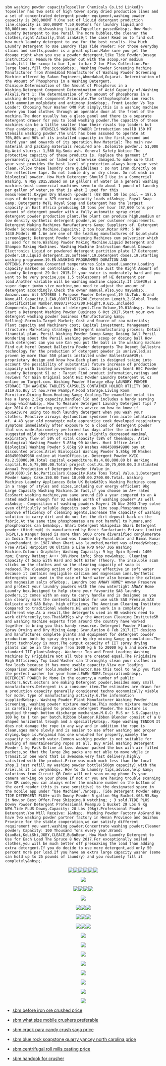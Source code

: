 
```
sbm washing powder capacityTopseller Chemicals Co.Ltd LinkedIn Topseller has two sets of high tower spray dried production lines and a set of concentrated detergent powder equipment,washing powder capacity is 200,000MT Y.One set of liquid detergent production line,capacity is 100,000MT Y,50,000tons for laundry liquid,and 50,000tons for dishwashing liquid.Topseller passed&nbsp;. How Much Laundry Detergent to Use Persil The more bubbles,the cleaner the clothes,right Actually,that isn&#39;t the case! Read on to find out how much laundry detergent to use for the best results. How Much Laundry Detergent To Use Laundry Tips Tide Powder: For those everyday stains and smells,powder is a great option.Make sure you get the dosage right when you use a powder detergent,like Tide Powder.Dosage instructions: Measure the powder out with the scoop.For medium loads,fill the scoop to bar 1,or to bar 2 for Plus Collection.For large loads,fill the scoop&nbsp;. Washing Powder Screening Machine Manufacturer from Ahmedabad Manufacturer of Washing Powder Screening Machine offered by Sakun Engineers,Ahmedabad,Gujarat. Determination of the Amount of Phosphorus in a Washing Detergent. Chimique.Determination of the Amount of Phosphorus in a Washing.Detergent Component Determination of Acid Capacity of.Washing Alkali.Part 1: The determination of the amount of phosphorus in a washing detergent component.Principle.The orthophosphate ion reacts with ammonium molybdate and antimony ion&nbsp;. Front Loader Vs Top Loader: Choosing Your Washer OMO Put simply,this is a washing machine where you load clothes through an openable door at the front of the machine.The door usually has a glass panel and there is a separate detergent drawer for you to load washing powder.The capacity of these machines can be a little smaller than their rivals top loaders but they can&nbsp;. UTENSILS WASHING POWDER Introduction smallB 150 MT Utensils washing powder.The unit has been assumed to operate at 70%,80% and 90% of its installed capacity in the first,second and third year and onwards of its operation.Raw Material: The main raw material and packing materials required are .Dolomite powder.: 51,000 Kg.Acid slurry.: 1,560 Kg.Soda ash. General Safety Notice The protective capacity of these products is. Replace the garment if permanently stained or faded or otherwise damaged.To make sure that your vest provides the best level of protection always keep your vest clean.Follow these laundry care guidelines : Do not iron directly on the reflective tape. Do not tumble dry or dry clean. Do not wash in biological powder. How Much Detergent Should I Use in a Commercial Washing. 8 May 2015.Based on 19 gallons of water in a general washing machine.(most commercial machines seem to do about 1 pound of laundry per gallon of water,so that is what I used for this measurement).Oxygen Dry Bleach (powder) (08 ODB) 50 lbs pail = 187.5 cups of detergent = 375 normal capacity loads of&nbsp;. Royal Soap &amp; Detergents MeTL Royal Soap and Detergent has the largest capacity in East Africa producing 10 tons per hour (87,600 tons per annum) of detergent powder with a fully automatic spray dried detergent powder production plant.The plant can produce high,medium or low density synthetic detergent powder,as per customer requirements. Detergent Making Machines Manufacturers &amp; Suppliers of. Detergent Powder Screening Machine.Capacity: 2 ton hour.Motor RPM: 5 HP 1440.Model: HB 1.We are one of the leading manufactures of &quot;auto screen&quot; Detergent Powder Screening Machines cum pulverizer which is used for more.Washing Powder Making Machine.Liquid Detergent and Shampoo Making Machines. Washing Machine Instruction Manual Daewoo Electronics Liquid or powdered detergent partition plate 17.Detergent powder.18.Liquid detergent.18.Softener.19.Detergent doses.19.Starting washing programme.19.EN.WASHING PROGRAMMES DURATION AND OPTIONS.Programme.Consented temperatures.Spin speed.Laundry.Loading capacity marked on control&nbsp;. How to Use Just the Right Amount of Laundry Detergent 29 Oct 2015.If your water is moderately hard and you want to be very precise,use 1.5 tablespoons of HE detergent per load.Another variable will be washing machine capacity.If it&#39;s a super duper jumbo size machine,you need to adjust the amount of detergent accordingly.Check the owner manual.Also,you may&nbsp;. Amazon.com: All 5729888 l Purpose Powder Detergent,19 lb.Tub. Brand Name,All.Capacity,1.EAN,0807174517200.Extension Length,2.Global Trade Identification Number,00807174517200.Height,9.625.Included Components,Includes a box of detergent.Item Volume,19.61&nbsp;. How to Start a Detergent Washing Powder Business 6 Oct 2017.Start your own detergent washing powder business {Manufacturing &amp; Selling}.Formula.Target Market; Cost and Source of raw materials; Plant capacity and Machinery cost; Capital investment; Management structure; Marketing strategy; Detergent manufacturing process; Detail financial plan. Persil Washing Powder Scoop &amp; Dosing Ball Persil Wondering about the Persil washing powder scoop or dosing ball How much detergent can you use Can you put the ball in the washing machine Find out here! Desmet Ballestra Powder detergents The Desmet Ballestra technology for the production of detergent powder is unrivalled,as proven by more than 550 plants installed under Ballestra&#39;s proprietary design and know how.Each plant is designed taking into account the possibility of substantial future increase of production capacity with limited investment cost. Gain Original Scent HEC Powder Laundry Detergent 91 oz : Target Find product information,ratings and reviews for Gain Original Scent HEC Powder Laundry Detergent 91 oz online on Target.com. Washing Powder Storage eBay LAUNDRY POWDER STORAGE TIN WASHING TABLETS CAPSULES CONTAINER HOLDER UTILITY BOX.£119.95.Buy it now.Free P&amp;P.Food Storage.Living Room Furniture.Dining Room.Heating &amp; Cooling.The enamelled metal tin has a large 2.5kg capacity,handled lid and includes a handy serving scoop which&nbsp;. How To Measure Detergent Laundry Detergent Tips 7 Apr 2014.Our cleaning expert offers advice on how to know if you&#39;re using too much laundry detergent when you wash your clothes. Reactive airways dysfunction syndrome from acute inhalation of. A 43 year old nonatopic male apprentice cook developed respiratory symptoms immediately after exposure to a cloud of detergent powder that was made.Spirometry performed two days after the incident suggested mild obstruction based on a slightly decreased maximal expiratory flow of 50% of vital capacity (58% of the&nbsp;. Ariel Biological Washing Powder 5.85kg 90 Washes. Hunt Office Ariel Biological Washing Powder 5.85kg 90 Washes 4084500949980 buy at discounted prices.Ariel Biological Washing Powder 5.85kg 90 Washes 4084500949980 online at HuntOffice.ie. Detergent Powder KVIC Rs.2,50000.00.Total capital expenditure.Rs.4,00,000.00 b) Working capital.Rs.6,75,000.00.Total project cost.Rs.10,75,000.00.3.Estimated Annual Production of Detergent Powder (Value in &#39;000).Sr.No.Particulars.Capacity.Rate Tons Total Value.1.Detergent Powder &amp; Cake.150.00 Tons 18,000.00.2700.00.Total. Washing Machines Laundry Appliances Beko UK Beko&#39;s Washing Machines come in a range of styles and sizes,including our energy efficient 9kg Large Capacity Washing Machine.In fact,if you choose an A++ rated EcoSmart washing machine,you save around £20 a year compared to an A rated machine enough for 92 washes worth of washing powder*.As well as&nbsp;. Composition of washing powders Mayeri 26 Nov 2003.They solve even difficultly soluble deposits such as lime soap.Phosphonates improve efficiency of cleaning agents,increase the capacity of washing solution to carry dirt and do not let the dirt deposit back on the fabric.At the same time phosphonates are not harmful to humans,and phosphonates can be&nbsp;. Ghari Detergent Wikipedia Ghari Detergent powder (Hindi:घड़ी) is manufactured by Rohit Surfactants Private Limited (RSPL),a Kanpur based is more than 5000 crore diversified conglomerate in India.The detergent brand was founded by Muralidhar and Bimal Kumar Gyanchandani in 1987.When Ghari was launched,market was already&nbsp;. Free Ariel Hotpoint UK Ultima S Line RPD 9467 JGG Washing Machine.Colour: Graphite; Washing Capacity: 9 kg; Spin Speed: 1400 rpm; Energy Rating: A+++ 30%.More info; Shop now&nbsp;. Cleaning Capacity of Soap with Hard and Soft Water (Theory. The insoluble scum sticks on the clothes and so the cleaning capacity of soap is reduced.The cleaning action of soap is very effective in soft water because it contains negligible calcium and magnesium ions.Synthetic detergents are used in the case of hard water also because the calcium and magnesium salts of&nbsp;. Laundry box AMWAY HOME™ Amway Preserve and protect your laundry powders with the new watertight AMWAY Home Laundry box.Designed to help store your favourite SA8 laundry powders,it comes with an easy to carry handle and is designed so you can clearly mark the contents.Suitable for use with SA8 Premium,SA8 Delicate and SA8 Baby. high efficiency The American Cleaning Institute Compared to traditional washers,HE washers work in a completely different way.As a result,the detergents used in HE washers need to work differently,too.That&#39;s why the American Cleaning InstituteSM and washing machine experts from around the country have worked together to bring you this handy resource. Detergent Powder Plants: Spray Drying and Dry Mixing &amp; Granulation 8 Feb 2017.IIT designs and manufactures complete plants and equipment for detergent powder production both by spray drying or by dry mixing &amp; granulation.The first technology is most.The output capacity of IIT spray drying plants can be in the range from 1000 kg h to 20000 kg h and more.The standard IIT plants&nbsp;. Washers: Top and Front Loading Washing Machines by Frigidaire Not all tubs are created equal.The Frigidaire High Efficiency Top Load Washer can thoroughly clean your clothes in few loads because it has more usable capacity.View our loading comparison.Washer Tools.Washer Selector.Use this tool to help you find the perfect washer for your home.LEARN MORE.Inspiration&nbsp;. DETERGENT POWDER Dc Msme In the country,a number of public sectors,Govt.sectors are making Detergent powder,besides many small manufacturers.Detergent is a consumer item.The estimates are drawn for a production capacity generally considered techno economically viable for model type of manufacturing activity.6.The information supplied&nbsp;. Washing Powder Plant Manufacturer Washing Powder Screening. washing powder mixture machine.This modern mixture machine is carefully designed to produce detergent Powder.The mixture is emptied through bottom discharge mechanism.M.O.C: M.S or S.S.Capacity: 100 kg to 1 ton per batch.Ribbon blender.Ribbon Blender consist of a U shaped horizontal trough and a specially&nbsp;. Rope washing TENDON It does not damage the rope in any way and in addition the rope is clean,ages more slowly and is easier to use after washing and proper drying.Rope is.Polyamid has one unwished for property,namely the capacity to absorb water.Common washing powder is not suitable for washing of mountaineering ropes at all. Buy Ariel Washing Detergent Powder 1 kg Pack Online at Low. Amazon packed the box with air filled packets,so that the large 2kg packs are not able to move while in transit.in one word that is awesome.very fast delivery.highly satisfied with the product.Price was much much less than the local shop.I just refill my washing powder bottle(500gm capacity) with the Ariel,as it is very&nbsp;. How to do Laundry tips,advice,help &amp; solutions from Circuit QR Code will not scan on my phone Is your camera working on your phone If not or you are having trouble scanning the QR code,you can always enter the machine number on the bottom of the card reader (this is case sensitive) to the designated space in the mobile app under “Use Machine”.7&nbsp;. Tide Detergent Powder eBay TIDE DETERGENT PLUS+ with Downy Powder 5 gallon 9kg Bucket.$63.95.Buy It Now.or Best Offer.Free Shipping.8 watching; ; 3 sold.TIDE PLUS Downy Powder Detergent Professional P&amp;G 1 Bucket 20 Lbs 9 Kg NEW.Tide PLUS Downy.Capacity: 20 Lbs (9kg).Professional Powder Detergent.You Will Receive: 1&nbsp;. Washing Powder Factory AoGrand We have two washing powder partner factory in Henan Province and Guizhou Province for the stable cooperation,we can satisfy different requirement you want.washing powder;Concentrate washing powder;Cleaner powder; Capacity: 100 Thousand Tons every year.Brand: QiaoBai,KeLiShi,JOBY,CLEACE,BuBuBear, How Much Laundry Detergent to Use for Each Load The Spruce 8 Nov 2017.For exceptionally soiled clothes,you will be much better off presoaking the load than adding extra detergent.If you do decide to use more detergent,add only 50 percent more per load.If you have an extra large capacity washer (some can hold up to 25 pounds of laundry) and you routinely fill it completely&nbsp;. 
```

<div align="center">
  
<a rel="nofollow" href="https://m.shibang-china.com?f=github&k=sbm+washing+powder+capacity"><img src="https://static.shibang-china.com/en/l.png"></a><img src="https://static.shibang-china.com/en/hw.png"><a rel="nofollow" href="https://m.shibang-china.com/product/?f=github&k=sbm+washing+powder+capacity"><img src="https://static.shibang-china.com/en/p.png"></a><a rel="nofollow" href="https://m.shibang-china.com/cases/?f=github&k=sbm+washing+powder+capacity"><img src="https://static.shibang-china.com/en/c.png"></a><a rel="nofollow" href="https://m.shibang-china.com/news/?f=github&k=sbm+washing+powder+capacity"><img src="https://static.shibang-china.com/en/n.png"></a><a rel="nofollow" href="https://m.shibang-china.com?f=github&k=sbm+washing+powder+capacity"><img src="https://static.shibang-china.com/en/m.png"></a>

<a rel="nofollow" href="https://m.shibang-china.com/product/?f=github&k=sbm+washing+powder+capacity"><img src="https://static.shibang-china.com/en/b.jpg"></a>
  
<a rel="nofollow" href="https://m.shibang-china.com/solution-aggregate.html?f=github&k=sbm+washing+powder+capacity"><img src="https://static.shibang-china.com/en/a.jpg"></a><a rel="nofollow" href="https://m.shibang-china.com/solution-mine.html?f=github&k=sbm+washing+powder+capacity"><img src="https://static.shibang-china.com/en/m.jpg"></a><a rel="nofollow" href="https://m.shibang-china.com/solution-mill.html?f=github&k=sbm+washing+powder+capacity"><img src="https://static.shibang-china.com/en/g.jpg"></a><a rel="nofollow" href="https://m.shibang-china.com/solution-epc.html?f=github&k=sbm+washing+powder+capacity"><img src="https://static.shibang-china.com/en/e.jpg"></a>

<a rel="nofollow" href="https://m.shibang-china.com/product/?f=github&k=sbm+washing+powder+capacity"><img src="https://static.shibang-china.com/en/a-p.png"></a>

<a rel="nofollow" href="https://m.shibang-china.com/product/crusher/c6x.html?f=github&k=sbm+washing+powder+capacity"><img src="https://static.shibang-china.com/en/j.jpg"></a><a rel="nofollow" href="https://m.shibang-china.com/product/crusher/ci5x.html?f=github&k=sbm+washing+powder+capacity"><img src="https://static.shibang-china.com/en/i.jpg"></a><a rel="nofollow" href="https://m.shibang-china.com/product/crusher/hst.html?f=github&k=sbm+washing+powder+capacity"><img src="https://static.shibang-china.com/en/c.jpg"></a>

<a rel="nofollow" href="https://m.shibang-china.com/product/mill/mtw.html?f=github&k=sbm+washing+powder+capacity"><img src="https://static.shibang-china.com/en/mtw.jpg"></a><a rel="nofollow" href="https://m.shibang-china.com/product/mill/scm.html?f=github&k=sbm+washing+powder+capacity"><img src="https://static.shibang-china.com/en/scm.jpg"></a><a rel="nofollow" href="https://m.shibang-china.com/product/mill/lm.html?f=github&k=sbm+washing+powder+capacity"><img src="https://static.shibang-china.com/en/lm.jpg"></a>

<a rel="nofollow" href="https://m.shibang-china.com/product/sand/vsi6x.html?f=github&k=sbm+washing+powder+capacity"><img src="https://static.shibang-china.com/en/6x.jpg"></a><a rel="nofollow" href="https://m.shibang-china.com/product/sand/vu.html?f=github&k=sbm+washing+powder+capacity"><img src="https://static.shibang-china.com/en/vu.jpg"></a><a rel="nofollow" href="https://m.shibang-china.com/product/mobile/klun.html?f=github&k=sbm+washing+powder+capacity"><img src="https://static.shibang-china.com/en/k.jpg"></a>

<a rel="nofollow" href="https://m.shibang-china.com/cases/?f=github&k=sbm+washing+powder+capacity"><img src="https://static.shibang-china.com/en/case.png"></a>

<a rel="nofollow" href="https://m.shibang-china.com/cases/aggregate/202.html?f=github&k=sbm+washing+powder+capacity"><img src="https://static.shibang-china.com/en/c-1.jpg"></a>

<a rel="nofollow" href="https://m.shibang-china.com/cases/aggregate/203.html?f=github&k=sbm+washing+powder+capacity"><img src="https://static.shibang-china.com/en/c-2.jpg"></a>

<a rel="nofollow" href="https://m.shibang-china.com/cases/mill/123.html?f=github&k=sbm+washing+powder+capacity"><img src="https://static.shibang-china.com/en/c-3.jpg"></a>

<a rel="nofollow" href="https://m.shibang-china.com/contact_us.html?f=github&k=sbm+washing+powder+capacity"><img src="https://static.shibang-china.com/en/contact.png"></a>

<a rel="nofollow" href="https://swt.shibang-china.com/?f=github&k=sbm+washing+powder+capacity"><img src="https://static.shibang-china.com/en/chat.png"></a>

<a rel="nofollow" href="https://whatsapp.shibangsoft.com/WhatsApp.php?f=github&k=sbm+washing+powder+capacity"><img src="https://static.shibang-china.com/en/whatsapp.png"></a>

<a rel="nofollow" href="https://m.shibang-china.com/?f=github&k=sbm+washing+powder+capacity"><img src="https://static.shibang-china.com/en/website.png"></a>

</div>


* [sbm before iron ore crushed price](sbm%20before%20iron%20ore%20crushed%20price.md)

* [sbm what size mobile crushers preferable](sbm%20what%20size%20mobile%20crushers%20preferable.md)

* [sbm crack para candy crush saga price](sbm%20crack%20para%20candy%20crush%20saga%20price.md)

* [sbm blue rock soapstone quarry yancey north carolina price](sbm%20blue%20rock%20soapstone%20quarry%20yancey%20north%20carolina%20price.md)

* [sbm centrifugal roll mills casting price](sbm%20centrifugal%20roll%20mills%20casting%20price.md)

* [sbm handook for crusher](sbm%20handook%20for%20crusher.md)